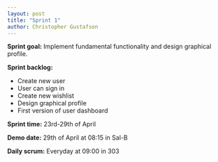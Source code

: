 ```yaml
---
layout: post
title: "Sprint 1"
author: Christopher Gustafson
---
```


**Sprint goal:** Implement fundamental functionality and design graphical profile.

**Sprint backlog:**
 * Create new user
 * User can sign in
 * Create new wishlist
 * Design graphical profile
 * First version of user dashboard

**Sprint time:** 23rd-29th of April

**Demo date:** 29th of April at 08:15 in Sal-B

**Daily scrum:** Everyday at 09:00 in 303

